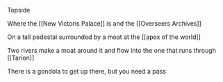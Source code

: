 Topside

Where the [[New Victoris Palace]] is and the [[Overseers Archives]]

On a tall pedestal surrounded by a moat at the [[apex of the world]] 

Two rivers make a moat around it and flow into the one that runs through [[Tarion]]

There is a gondola to get up there, but you need a pass